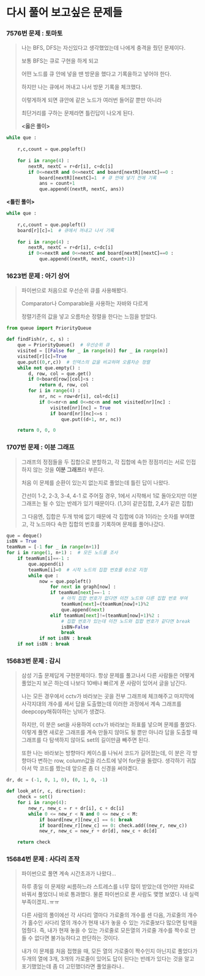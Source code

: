 # 다시 풀어 보고싶은 문제들



### 7576번 문제 : 토마토

> 나는 BFS, DFS는 자신있다고 생각했었는데 나에게 충격을 줬던 문제이다.
>
> 보통 BFS는 큐로 구현을 하게 되고
>
> 어떤 노드를 큐 안에 넣을 땐 방문을 했다고 기록을하고 넣어야 한다.
>
> 하지만 나는 큐에서 꺼내고 나서 방문 기록을 체크했다.
>
> 이렇게하게 되면 큐안에 같은 노드가 여러번 들어갈 뿐만 아니라
>
> 최단거리를 구하는 문제라면 틀린답이 나오게 된다.
>
> **<옳은 풀이>**

```python
while que :
    
    r,c,count = que.popleft()
    
    for i in range(4) :
        nextR, nextC = r+dr[i], c+dc[i]
        if 0<=nextR and 0<=nextC and board[nextR][nextC]==0 :
            board[nextR][nextC]=1  # 큐 안에 넣기 전에 기록
            ans = count+1
            que.append((nextR, nextC, ans))
```

**<틀린 풀이>**

```python
while que :
    
    r,c,count = que.popleft()
    board[r][c]=1  # 큐에서 꺼내고 나서 기록
    
    for i in range(4) :
        nextR, nextC = r+dr[i], c+dc[i]
        if 0<=nextR and 0<=nextC and board[nextR][nextC]==0 :
            que.append((nextR, nextC, count+1))
```



### 1623번 문제 : 아기 상어

> 파이썬으로 처음으로 우선순위 큐를 사용해봤다.
>
> Comparator나 Comparable을 사용하는 자바와 다르게
>
> 정렬기준의 값을 넣고 오름차순 정렬을 한다는 느낌을 받았다.

```python
from queue import PriorityQueue

def findFish(r, c, s) :
    que = PriorityQueue()  # 우선순위 큐
    visited = [[False for _ in range(n)] for _ in range(n)]
    visited[r][c]=True
    que.put((0,r,c))  # 인덱스의 값을 비교하며 오름차순 정렬
    while not que.empty() :
        d, row, col = que.get()
        if 0<board[row][col]<s : 
            return d, row, col
        for i in range(4) :
            nr, nc = row+dr[i], col+dc[i]
            if 0<=nr<n and 0<=nc<n and not visited[nr][nc] :
                visited[nr][nc] = True
                if board[nr][nc]<=s :
                    que.put((d+1, nr, nc))

    return 0, 0, 0
```



### 1707번 문제 : 이분 그래프

> 그래프의 정점들을 두 집합으로 분할하고, 각 집합에 속한 정점끼리는 서로 인접하지 않는 것을 **이분 그래프**라 부른다.
>
> 처음 이 문제를 순환이 있는지 없는지로 풀었는데 틀린 답이 나왔다.
>
> 간선이 1-2, 2-3, 3-4, 4-1 로 주어질 경우, 1에서 시작해서 1로 돌아오지만 이분 그래프는 될 수 있는 반례가 있기 때문이다. (1,3이 같은집합, 2,4가 같은 집합)
>
> 그 다음엔, 집합은 두개 밖에 없기 때문에 각 집합에 0과 1이라는 숫자를 부여했고, 각 노드마다 속한 집합의 번호를 기록하며 문제를 풀어나갔다.

```python
que = deque()
isBN = True
teamNum = [-1 for _ in range(n+1)]
for i in range(1, n+1) :  # 모든 노드를 조사
    if teamNum[i]==-1 :
        que.append(i)
        teamNum[i]=0  # 시작 노드의 집합 번호를 0으로 지정
        while que :
            now = que.popleft()
                for next in graph[now] :
                if teamNum[next]==-1 :  
                    # 아직 집합 번호가 없다면 이전 노드와 다른 집합 번호 부여
                    teamNum[next]=(teamNum[now]+1)%2
                    que.append(next)
                elif teamNum[next]!=(teamNum[now]+1)%2 :  
                    # 집합 번호가 있는데 이전 노드와 집합 번호가 같다면 break
                    isBN=False
                    break
            if not isBN : break
    if not isBN : break
```



### 15683번 문제 : 감시

> 삼성 기출 문제답게 구현문제이다. 항상 문제를 풀고나서 다른 사람들은 어떻게 풀었는지 보곤 하는데 나보다 10배나 빠르게 푼 사람이 있어서 글을 남긴다.
>
> 나는 모든 경우에서 cctv가 바라보는 곳을 전부 그래프에 체크해주고 마지막에 사각지대의 개수를 세서 답을 도출했는데 이러한 과정에서 계속 그래프를 deepcopy해줘야하는 낭비가 생겼다.
>
> 하지만, 이 분은 set을 사용하여 cctv가 바라보는 좌표를 넣으며 문제를 풀었다. 이렇게 풀면 새로운 그래프를 계속 만들지 않아도 될 뿐만 아니라 답을 도출할 때 그래프를 다 탐색하지 않아도 set의 길이만큼 빼주면 된다. 
>
> 또한 나는 바라보는 방향마다 케이스를 나눠서 코드가 길어졌는데, 이 분은 각 방향마다 변하는 row, column값을 리스트에 넣어 for문을 돌렸다.  생각하기 귀찮아서 막 코드를 짰는데 앞으론 좀 더 신경을 써야곘다.

```python
dr, dc = (-1, 0, 1, 0), (0, 1, 0, -1)

def look_at(r, c, direction):
    check = set()
    for i in range(4):
        new_r, new_c = r + dr[i], c + dc[i]
        while 0 <= new_r < N and 0 <= new_c < M:
            if board[new_r][new_c] == 6: break
            if board[new_r][new_c] == 0: check.add((new_r, new_c))
            new_r, new_c = new_r + dr[d], new_c + dc[d]

    return check
```



### 15684번 문제 : 사다리 조작

> 파이썬으로 풀면 계속 시간초과가 나왔다...  
>
> 하루 종일 이 문제랑 씨름하느라 스트레스를 너무 많이 받았는데 언어만 자바로 바꿔서 풀었더니 바로 통과했다. 물론 파이썬으로 푼 사람도 몇명 보였다. 내 실력 부족이겠지..ㅠㅠ
>
> 다른 사람의 풀이에선 각 사다리 열마다 가로줄의 개수를 센 다음, 가로줄의 개수가 홀수인 사다리 열의 개수가 현재 내가 놓을 수 있는 가로줄보다 많으면 탐색을 멈췄다. 즉, 내가 현재 놓을 수 있는 가로줄로 모든열의 가로줄 개수를 짝수로 만들 수 없다면 불가능하다고 판단하는 것이다.
>
> 내가 이 문제를 처음 접했을 때, 모든 열의 가로줄이 짝수인지 아닌지로 풀었다가 두개의 열에 3개, 3개의 가로줄이 있어도 답이 된다는 반례가 있다는 것을 알고 포기했었는데 좀 더 고민했더라면 풀었을라나..